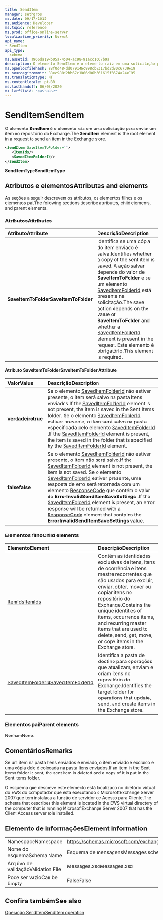 ```yaml
---
title: SendItem
manager: sethgros
ms.date: 09/17/2015
ms.audience: Developer
ms.topic: reference
ms.prod: office-online-server
localization_priority: Normal
api_name:
- SendItem
api_type:
- schema
ms.assetid: a966da19-b05a-4504-ac98-91acc1667b9a
description: O elemento SendItem é o elemento raiz em uma solicitação para enviar um item no repositório do Exchange.
ms.openlocfilehash: 28f0d484dd079146c998cb7317bd2d80c6739e19
ms.sourcegitcommit: 88ec988f2bb67c1866d06b361615f3674a24e795
ms.translationtype: MT
ms.contentlocale: pt-BR
ms.lasthandoff: 06/03/2020
ms.locfileid: "44530562"
---
```

# <a name="senditem"></a><span data-ttu-id="ec4ce-103">SendItem</span><span class="sxs-lookup"><span data-stu-id="ec4ce-103">SendItem</span></span>

<span data-ttu-id="ec4ce-104">O elemento **SendItem** é o elemento raiz em uma solicitação para enviar um item no repositório do Exchange.</span><span class="sxs-lookup"><span data-stu-id="ec4ce-104">The **SendItem** element is the root element in a request to send an item in the Exchange store.</span></span> 
  
```xml
<SendItem SaveItemToFolder="">
   <ItemIds/>
   <SavedItemFolderId/>
</SendItem>
```

 <span data-ttu-id="ec4ce-105">**SendItemType**</span><span class="sxs-lookup"><span data-stu-id="ec4ce-105">**SendItemType**</span></span>
## <a name="attributes-and-elements"></a><span data-ttu-id="ec4ce-106">Atributos e elementos</span><span class="sxs-lookup"><span data-stu-id="ec4ce-106">Attributes and elements</span></span>

<span data-ttu-id="ec4ce-107">As seções a seguir descrevem os atributos, os elementos filhos e os elementos pai.</span><span class="sxs-lookup"><span data-stu-id="ec4ce-107">The following sections describe attributes, child elements, and parent elements.</span></span>
  
### <a name="attributes"></a><span data-ttu-id="ec4ce-108">Atributos</span><span class="sxs-lookup"><span data-stu-id="ec4ce-108">Attributes</span></span>

|<span data-ttu-id="ec4ce-109">**Atributo**</span><span class="sxs-lookup"><span data-stu-id="ec4ce-109">**Attribute**</span></span>|<span data-ttu-id="ec4ce-110">**Descrição**</span><span class="sxs-lookup"><span data-stu-id="ec4ce-110">**Description**</span></span>|
|:-----|:-----|
|<span data-ttu-id="ec4ce-111">**SaveItemToFolder**</span><span class="sxs-lookup"><span data-stu-id="ec4ce-111">**SaveItemToFolder**</span></span> <br/> |<span data-ttu-id="ec4ce-112">Identifica se uma cópia do item enviado é salva.</span><span class="sxs-lookup"><span data-stu-id="ec4ce-112">Identifies whether a copy of the sent item is saved.</span></span> <span data-ttu-id="ec4ce-113">A ação salvar depende do valor de **SaveItemToFolder** e se um elemento [SavedItemFolderId](saveditemfolderid.md) está presente na solicitação.</span><span class="sxs-lookup"><span data-stu-id="ec4ce-113">The save action depends on the value of **SaveItemToFolder** and whether a [SavedItemFolderId](saveditemfolderid.md) element is present in the request.</span></span> <span data-ttu-id="ec4ce-114">Este elemento é obrigatório.</span><span class="sxs-lookup"><span data-stu-id="ec4ce-114">This element is required.</span></span>  <br/> |
   
#### <a name="saveitemtofolder-attribute"></a><span data-ttu-id="ec4ce-115">Atributo SaveItemToFolder</span><span class="sxs-lookup"><span data-stu-id="ec4ce-115">SaveItemToFolder Attribute</span></span>

|<span data-ttu-id="ec4ce-116">**Valor**</span><span class="sxs-lookup"><span data-stu-id="ec4ce-116">**Value**</span></span>|<span data-ttu-id="ec4ce-117">**Descrição**</span><span class="sxs-lookup"><span data-stu-id="ec4ce-117">**Description**</span></span>|
|:-----|:-----|
|<span data-ttu-id="ec4ce-118">**verdadeiro**</span><span class="sxs-lookup"><span data-stu-id="ec4ce-118">**true**</span></span> <br/> |<span data-ttu-id="ec4ce-119">Se o elemento [SavedItemFolderId](saveditemfolderid.md) não estiver presente, o item será salvo na pasta Itens enviados.</span><span class="sxs-lookup"><span data-stu-id="ec4ce-119">If the [SavedItemFolderId](saveditemfolderid.md) element is not present, the item is saved in the Sent Items folder.</span></span> <span data-ttu-id="ec4ce-120">Se o elemento [SavedItemFolderId](saveditemfolderid.md) estiver presente, o item será salvo na pasta especificada pelo elemento [SavedItemFolderId](saveditemfolderid.md) .</span><span class="sxs-lookup"><span data-stu-id="ec4ce-120">If the [SavedItemFolderId](saveditemfolderid.md) element is present, the item is saved in the folder that is specified by the [SavedItemFolderId](saveditemfolderid.md) element.</span></span>  <br/> |
|<span data-ttu-id="ec4ce-121">**false**</span><span class="sxs-lookup"><span data-stu-id="ec4ce-121">**false**</span></span> <br/> |<span data-ttu-id="ec4ce-122">Se o elemento [SavedItemFolderId](saveditemfolderid.md) não estiver presente, o item não será salvo.</span><span class="sxs-lookup"><span data-stu-id="ec4ce-122">If the [SavedItemFolderId](saveditemfolderid.md) element is not present, the item is not saved.</span></span> <span data-ttu-id="ec4ce-123">Se o elemento [SavedItemFolderId](saveditemfolderid.md) estiver presente, uma resposta de erro será retornada com um elemento [ResponseCode](responsecode.md) que contém o valor de **ErrorInvalidSendItemSaveSettings** .</span><span class="sxs-lookup"><span data-stu-id="ec4ce-123">If the [SavedItemFolderId](saveditemfolderid.md) element is present, an error response will be returned with a [ResponseCode](responsecode.md) element that contains the **ErrorInvalidSendItemSaveSettings** value.</span></span>  <br/> |
   
### <a name="child-elements"></a><span data-ttu-id="ec4ce-124">Elementos filho</span><span class="sxs-lookup"><span data-stu-id="ec4ce-124">Child elements</span></span>

|<span data-ttu-id="ec4ce-125">**Elemento**</span><span class="sxs-lookup"><span data-stu-id="ec4ce-125">**Element**</span></span>|<span data-ttu-id="ec4ce-126">**Descrição**</span><span class="sxs-lookup"><span data-stu-id="ec4ce-126">**Description**</span></span>|
|:-----|:-----|
|[<span data-ttu-id="ec4ce-127">ItemIds</span><span class="sxs-lookup"><span data-stu-id="ec4ce-127">ItemIds</span></span>](itemids.md) <br/> |<span data-ttu-id="ec4ce-128">Contém as identidades exclusivas de itens, itens de ocorrência e itens mestre recorrentes que são usados para excluir, enviar, obter, mover ou copiar itens no repositório do Exchange.</span><span class="sxs-lookup"><span data-stu-id="ec4ce-128">Contains the unique identities of items, occurrence items, and recurring master items that are used to delete, send, get, move, or copy items in the Exchange store.</span></span>  <br/> |
|[<span data-ttu-id="ec4ce-129">SavedItemFolderId</span><span class="sxs-lookup"><span data-stu-id="ec4ce-129">SavedItemFolderId</span></span>](saveditemfolderid.md) <br/> |<span data-ttu-id="ec4ce-130">Identifica a pasta de destino para operações que atualizam, enviam e criam itens no repositório do Exchange.</span><span class="sxs-lookup"><span data-stu-id="ec4ce-130">Identifies the target folder for operations that update, send, and create items in the Exchange store.</span></span>  <br/> |
   
### <a name="parent-elements"></a><span data-ttu-id="ec4ce-131">Elementos pai</span><span class="sxs-lookup"><span data-stu-id="ec4ce-131">Parent elements</span></span>

<span data-ttu-id="ec4ce-132">Nenhum</span><span class="sxs-lookup"><span data-stu-id="ec4ce-132">None.</span></span>
  
## <a name="remarks"></a><span data-ttu-id="ec4ce-133">Comentários</span><span class="sxs-lookup"><span data-stu-id="ec4ce-133">Remarks</span></span>

<span data-ttu-id="ec4ce-134">Se um item na pasta Itens enviados é enviado, o item enviado é excluído e uma cópia dele é colocada na pasta Itens enviados.</span><span class="sxs-lookup"><span data-stu-id="ec4ce-134">If an item in the Sent Items folder is sent, the sent item is deleted and a copy of it is put in the Sent Items folder.</span></span>
  
<span data-ttu-id="ec4ce-135">O esquema que descreve este elemento está localizado no diretório virtual do EWS do computador que está executando o MicrosoftExchange Server 2007 que tem instalada a função de servidor de Acesso para Cliente.</span><span class="sxs-lookup"><span data-stu-id="ec4ce-135">The schema that describes this element is located in the EWS virtual directory of the computer that is running MicrosoftExchange Server 2007 that has the Client Access server role installed.</span></span>
  
## <a name="element-information"></a><span data-ttu-id="ec4ce-136">Elemento de informações</span><span class="sxs-lookup"><span data-stu-id="ec4ce-136">Element information</span></span>

|||
|:-----|:-----|
|<span data-ttu-id="ec4ce-137">Namespace</span><span class="sxs-lookup"><span data-stu-id="ec4ce-137">Namespace</span></span>  <br/> |https://schemas.microsoft.com/exchange/services/2006/messages  <br/> |
|<span data-ttu-id="ec4ce-138">Nome do esquema</span><span class="sxs-lookup"><span data-stu-id="ec4ce-138">Schema Name</span></span>  <br/> |<span data-ttu-id="ec4ce-139">Esquema de mensagens</span><span class="sxs-lookup"><span data-stu-id="ec4ce-139">Messages schema</span></span>  <br/> |
|<span data-ttu-id="ec4ce-140">Arquivo de validação</span><span class="sxs-lookup"><span data-stu-id="ec4ce-140">Validation File</span></span>  <br/> |<span data-ttu-id="ec4ce-141">Messages.xsd</span><span class="sxs-lookup"><span data-stu-id="ec4ce-141">Messages.xsd</span></span>  <br/> |
|<span data-ttu-id="ec4ce-142">Pode ser vazio</span><span class="sxs-lookup"><span data-stu-id="ec4ce-142">Can be Empty</span></span>  <br/> |<span data-ttu-id="ec4ce-143">False</span><span class="sxs-lookup"><span data-stu-id="ec4ce-143">False</span></span>  <br/> |
   
## <a name="see-also"></a><span data-ttu-id="ec4ce-144">Confira também</span><span class="sxs-lookup"><span data-stu-id="ec4ce-144">See also</span></span>



[<span data-ttu-id="ec4ce-145">Operação SendItem</span><span class="sxs-lookup"><span data-stu-id="ec4ce-145">SendItem operation</span></span>](senditem-operation.md)


